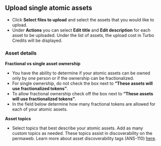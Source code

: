 ## Upload single atomic assets

- Click **Select files to upload** and select the assets that you would like to upload.
- Under **Actions** you can select **Edit title** and **Edit description** for each asset to be uploaded.
  Under the list of assets, the upload cost in Turbo Credits will be displayed.

### Asset details

**Fractional vs single asset ownership**

- You have the ability to determine if your atomic assets can be owned only by one person or if the ownership can be fractionalized.
- For single ownership, do not check the box next to **“These assets will use fractionalized tokens”**.
- To allow fractional ownership check off the box next to **“These assets will use fractionalized tokens”**.
- In the field below determine how many fractional tokens are allowed for each of your atomic assets.

**Asset topics**

- Select topics that best describe your atomic assets. Add as many custom topics as needed. These topics assist in discoverability on the permaweb. Learn more about asset discoverability tags (ANS-110) [here](https://specs.g8way.io/#/view/SYHBhGAmBo6fgAkINNoRtumOzxNB8-JFv2tPhBuNk5c).
